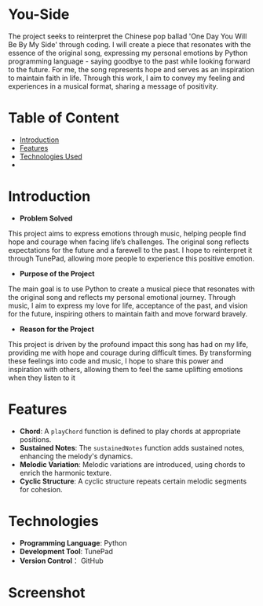 # You-Side

The project seeks to reinterpret the Chinese pop ballad 'One Day You Will Be By My Side' through coding. I will create a piece that resonates with the essence of the original song, expressing my personal emotions by Python programming language - saying goodbye to the past while looking forward to the future. For me, the song represents hope and serves as an inspiration to maintain faith in life. Through this work, I aim to convey my feeling and experiences in a musical format, sharing a message of positivity.

# Table of Content
- [Introduction](#introduction)
- [Features](#features)
- [Technologies Used](#technologies)
- 

# Introduction

- **Problem Solved**

This project aims to express emotions through music, helping people find hope and courage when facing life’s challenges. The original song reflects expectations for the future and a farewell to the past. I hope to reinterpret it through TunePad, allowing more people to experience this positive emotion.

- **Purpose of the Project**

The main goal is to use Python to create a musical piece that resonates with the original song and reflects my personal emotional journey. Through music, I aim to express my love for life, acceptance of the past, and vision for the future, inspiring others to maintain faith and move forward bravely.

- **Reason for the Project**

This project is driven by the profound impact this song has had on my life, providing me with hope and courage during difficult times. By transforming these feelings into code and music, I hope to share this power and inspiration with others, allowing them to feel the same uplifting emotions when they listen to it

# Features

- **Chord**: A `playChord` function is defined to play chords at appropriate positions.
- **Sustained Notes**: The `sustainedNotes` function adds sustained notes, enhancing the melody's dynamics.
- **Melodic Variation**: Melodic variations are introduced, using chords to enrich the harmonic texture.
- **Cyclic Structure**: A cyclic structure repeats certain melodic segments for cohesion.

# Technologies

- **Programming Language**: Python
- **Development Tool**: TunePad
- **Version Control**： GitHub

# Screenshot

